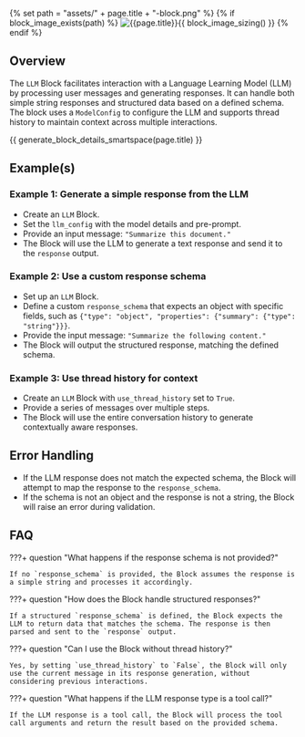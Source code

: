 {% set path = "assets/" + page.title + "-block.png" %}
{% if block_image_exists(path) %}
![{{page.title}}]({{path}}){{ block_image_sizing() }}
{% endif %}

## Overview
The `LLM` Block facilitates interaction with a Language Learning Model (LLM) by processing user messages and generating responses. It can handle both simple string responses and structured data based on a defined schema. The block uses a `ModelConfig` to configure the LLM and supports thread history to maintain context across multiple interactions.

{{ generate_block_details_smartspace(page.title) }}

## Example(s)

### Example 1: Generate a simple response from the LLM
- Create an `LLM` Block.
- Set the `llm_config` with the model details and pre-prompt.
- Provide an input message: `"Summarize this document."`
- The Block will use the LLM to generate a text response and send it to the `response` output.

### Example 2: Use a custom response schema
- Set up an `LLM` Block.
- Define a custom `response_schema` that expects an object with specific fields, such as `{"type": "object", "properties": {"summary": {"type": "string"}}}`.
- Provide the input message: `"Summarize the following content."`
- The Block will output the structured response, matching the defined schema.

### Example 3: Use thread history for context
- Create an `LLM` Block with `use_thread_history` set to `True`.
- Provide a series of messages over multiple steps.
- The Block will use the entire conversation history to generate contextually aware responses.

## Error Handling
- If the LLM response does not match the expected schema, the Block will attempt to map the response to the `response_schema`.
- If the schema is not an object and the response is not a string, the Block will raise an error during validation.

## FAQ

???+ question "What happens if the response schema is not provided?"

    If no `response_schema` is provided, the Block assumes the response is a simple string and processes it accordingly.

???+ question "How does the Block handle structured responses?"

    If a structured `response_schema` is defined, the Block expects the LLM to return data that matches the schema. The response is then parsed and sent to the `response` output.

???+ question "Can I use the Block without thread history?"

    Yes, by setting `use_thread_history` to `False`, the Block will only use the current message in its response generation, without considering previous interactions.

???+ question "What happens if the LLM response type is a tool call?"

    If the LLM response is a tool call, the Block will process the tool call arguments and return the result based on the provided schema.